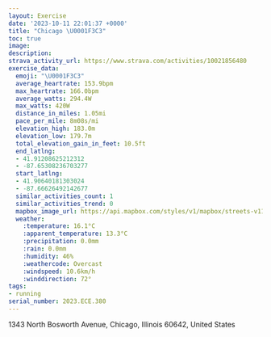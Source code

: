 ```yaml
---
layout: Exercise
date: '2023-10-11 22:01:37 +0000'
title: "Chicago \U0001F3C3"
toc: true
image:
description:
strava_activity_url: https://www.strava.com/activities/10021856480
exercise_data:
  emoji: "\U0001F3C3"
  average_heartrate: 153.9bpm
  max_heartrate: 166.0bpm
  average_watts: 294.4W
  max_watts: 420W
  distance_in_miles: 1.05mi
  pace_per_mile: 8m08s/mi
  elevation_high: 183.0m
  elevation_low: 179.7m
  total_elevation_gain_in_feet: 10.5ft
  end_latlng:
  - 41.91208625212312
  - -87.65308236703277
  start_latlng:
  - 41.90640181303024
  - -87.66626492142677
  similar_activities_count: 1
  similar_activities_trend: 0
  mapbox_image_url: https://api.mapbox.com/styles/v1/mapbox/streets-v11/static/path-5+787af2-1.0(sbx~F~iavOgBBsDCkFB%5B%3FKGC%5DDcECg%40F%5BRg%40DSIi%40EkAIi%40IgA%3FkBEuBAIEAWNAEAcFB_CEyAAgC%40%7BBHsBQ%7BBG_HBy%40%3F%7DAEoB),pin-s-s+e5b22e(-87.6664,41.90778),pin-s-f+89ae00(-87.65481999999996,41.91091000000002)/auto/800x800?access_token=pk.eyJ1Ijoiam9zaGJlY2ttYW4iLCJhIjoiY205eWR2aDd1MWZ6djJrbXc4a3M0bWZleiJ9.XiG9OWkNcZk2QzjJbxLB4A
  weather:
    :temperature: 16.1°C
    :apparent_temperature: 13.3°C
    :precipitation: 0.0mm
    :rain: 0.0mm
    :humidity: 46%
    :weathercode: Overcast
    :windspeed: 10.6km/h
    :winddirection: 72°
tags:
- running
serial_number: 2023.ECE.380
---
```

1343 North Bosworth Avenue, Chicago, Illinois 60642, United States

